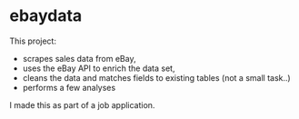# ebaydata
This project:
- scrapes sales data from eBay,
- uses the eBay API to enrich the data set,
- cleans the data and matches fields to existing tables (not a small task..)
- performs a few analyses

I made this as part of a job application.
